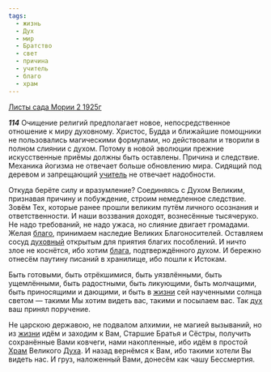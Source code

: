 ```yaml
---
tags:
  - жизнь
  - Дух
  - мир
  - Братство
  - свет
  - причина
  - учитель
  - благо
  - храм
---
```


[Листы сада Мории 2 1925г](https://127.0.0.1:4002/agni/1925)

___114___
Очищение религий предполагает новое, непосредственное отношение к миру духовному. Христос, Будда и ближайшие помощники не пользовались магическими формулами, но действовали и творили в полном слиянии с духом. Потому в новой эволюции прежние искусственные приёмы должны быть оставлены. Причина и следствие. Механика йогизма не отвечает больше обновлению мира. Сидящий под деревом и запрещающий [учитель](../../../tags/#учитель) не отвечает надобности.   

Откуда берёте силу и вразумление? Соединяясь с Духом Великим, признавая причину и побуждение, строим немедленное следствие. Зовём Тех, которые ранее прошли великим путём личного осознания и ответственности. И наши воззвания доходят, вознесённые тысячеруко. Не надо требований, не надо ужаса, но слияние двигает громадами. Желая [благо](../../../tags/#благо), принимаем наследие Великих Благоносителей. Оставляем сосуд [духовный](../../../tags/#Дух) открытым для приятия благих пособлений. И ничто злое не коснётся, ибо хотим [блага](../../../tags/#благо), подтверждённого духом. И бережно отнесём паутину писаний в хранилище, ибо пошли к Истокам.   

Быть готовыми, быть отрёкшимися, быть уязвлёнными, быть ущемлёнными, быть радостными, быть ликующими, быть молчащими, быть приносящими и дающими, и быть в [жизни](../../../tags/#жизнь) сей наученными солнца светом — такими Мы хотим видеть вас, такими и посылаем вас. Так [дух](../../../tags/#[Дух](../../../tags/#Дух)) ваш принял поручение.   

Не царскою державою, не подвалом алхимии, не магией вызываний, но из [жизни](../../../tags/#жизнь) идём и заходим к Вам, Старшие Братья и Сёстры, получить сохранённые Вами ковчеги, нами накопленные, ибо идём в простой [Храм](../../../tags/#храм) Великого [Духа](../../../tags/#Дух). И назад вернёмся к Вам, ибо такими хотели Вы видеть нас. И груз, наложенный Вами, донесём как чашу Бессмертия.   

